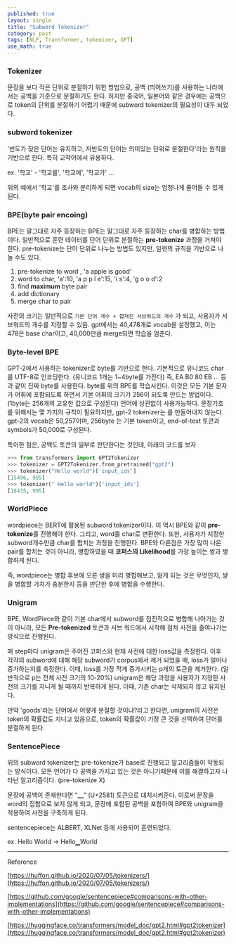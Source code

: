 ```yaml
---
published: true
layout: single
title: "Subword Tokenizer"
category: post
tags: [NLP, Transformer, tokenizer, GPT]
use_math: true
---
```


### Tokenizer

문장을 보다 작은 단위로 분절하기 위한 방법으로, 공백 (띄어쓰기)를 사용하는 나라에서는 공백을 기준으로 분절하기도 한다. 하지만 중국어, 일본어와 같은 경우에는 공백으로 token의 단위를 분절하기 어렵기 때문에 subword tokenizer의 필요성이 대두 되었다.

### subword tokenizer

'빈도가 잦은 단어는 유지하고, 저빈도의 단어는 의미있는 단위로 분절한다'라는 원칙을 기반으로 한다. 특히 교착어에서 유용하다. 

ex. '학교' - '학교를', '학교에', '학교가' ...

위의 예에서 '학교'를 조사와 분리하게 되면 vocab의 size는 엄청나게 줄어들 수 있게 된다.

### BPE(byte pair encoing)

BPE는 말그대로 자주 등장하는 BPE는 말그대로 자주 등장하는 char를 병합하는 방법이다.
일반적으로 훈련 데이터를 단어 단위로 분절하는 **pre-tokenize** 과정을 거쳐야 한다. pre-tokenize는 단어 단위로 나누는 방법도 있지만, 일련의 규칙을 기반으로 나눌 수도 있다.

1. pre-tokenize to word , 'a apple is good'
2. word to char, 'a':10, 'a p p l e':15, 'i s':4, 'g o o d':2
3. find **maximum** byte pair
4. add dictionary
5. merge char to pair

사전의 크기는 일반적으로 `기본 단어 개수 + 합쳐진 서브워드의 개수` 가 되고, 사용자가 서브워드의 개수를 지정할 수 있음. gpt에서는 40,478개로 vocab을 설정했고, 이는 478은 base char이고, 40,000만큼 merge되면 학습을 멈춘다.

### Byte-level BPE

GPT-2에서 사용하는 tokenizer로 byte를 기반으로 한다. 기본적으로 유니코드 char를 UTF-8로 인코딩한다. (유니코드 1개는 1~4byte를 가진다) 즉, EA B0 80 EB ... 등과 같이 진짜 byte를 사용한다. byte를 위의 BPE를 학습시킨다.
이것은 모든 기본 문자가 어휘에 포함되도록 하면서 기본 어휘의 크기가 256이 되도록 만드는 방법이다. (1byte는 256개의 고유한 값으로 구성된다)  언어에 상관없이 사용가능하다. 문장기호를 위해서는 몇 가지의 규칙이 필요하지만, gpt-2 tokenizer는 <unk> 를 만들어내지 않는다. gpt-2의 vocab은 50,257이며, 256byte 는 기본 token이고, end-of-text 토큰과 symbols가 50,000로 구성된다. 

특이한 점은, 공백도 토큰의 일부로 판단한다는 것인데, 아래의 코드를 보자

```python
>>> from transformers import GPT2Tokenizer
>>> tokenizer = GPT2Tokenizer.from_pretrained("gpt2")
>>> tokenizer("Hello world")['input_ids']
[15496, 995]
>>> tokenizer(" Hello world")['input_ids']
[18435, 995]
```

### WorldPiece

wordpiece는 BERT에 활용된 subword tokenizer이다. 이 역시 BPE와 같이 **pre-tokenize**를 진행해야 한다. 그리고, word를 char로 변환한다.  또한, 사용자가 지정한 subword개수만큼 char를 합치는 과정을 진행한다.  BPE와 다른점은 가장 많이 나온 pair를 합치는 것이 아니라, 병합하였을 때 **코퍼스의 Likelihood**를 가장 높이는 쌍과 병합하게 된다.

즉, wordpiece는 병합 후보에 오른 쌍을 미리 병합해보고, 잃게 되는 것은 무엇인지, 쌍을 병합할 가치가 충분한지 등을 판단한 후에 병합을 수행한다.

### Unigram

BPE, WordPiece와 같이 기본 char에서 subword를 점진적으로 병합해 나아가는 것이 아니라, 모든 **Pre-tokenized** 토큰과 서브 워드에서 시작해 점차 사전을 줄여나가는 방식으로 진행된다.

매 step마다 unigram은 주어진 코퍼스와 현재 사전에 대한 loss값을 측정한다. 이후 각각의 subword에 대해 해당 subword가 corpus에서 제거 되었을 때, loss가 얼마나 증가하는지를 측정한다. 이때, loss를 가장 적게 증가시키는 p개의 토큰을 제거한다. (일반적으로 p는 전체 사전 크기의 10-20%) unigram은 해당 과정을 사용자가 지정한 사전의 크기를 지니게 될 때까지 반복하게 된다. 이때, 기존 char는 삭제되지 않고 유지된다. 

만약 'goods'라는 단어에서 어떻게 분절할 것이냐?라고 한다면, unigram의 사전은 token의 확률값도 지니고 있음으로, token의 확률값이 가장 큰 것을 선택하여 단어를 분절하게 된다.

### SentencePiece

위의 subword tokenizer는 pre-tokenize가 base로 진행되고 알고리즘들이 작동되는 방식이다. 모든 언어가 다 공백을 가지고 있는 것은 아니기때문에 이를 해결하고자 나타난 알고리즘이다. (pre-tokenize X)

문장에 공백이 존재한다면 “▁” (U+2581) 토큰으로 대치시켜준다. 이로써 문장을 word의 집합으로 보지 않게 되고, 문장에 포함된 공백을 포함하여 BPE와 unigram을 적용하여 사전을 구축하게 된다.

sentencepiece는 ALBERT, XLNet 등에 사용되어 훈련되었다.

ex. Hello World → Hello▁World

---

Reference

[https://huffon.github.io/2020/07/05/tokenizers/](https://huffon.github.io/2020/07/05/tokenizers/)

[https://github.com/google/sentencepiece#comparisons-with-other-implementations](https://github.com/google/sentencepiece#comparisons-with-other-implementations)

[https://huggingface.co/transformers/model_doc/gpt2.html#gpt2tokenizer](https://huggingface.co/transformers/model_doc/gpt2.html#gpt2tokenizer)
